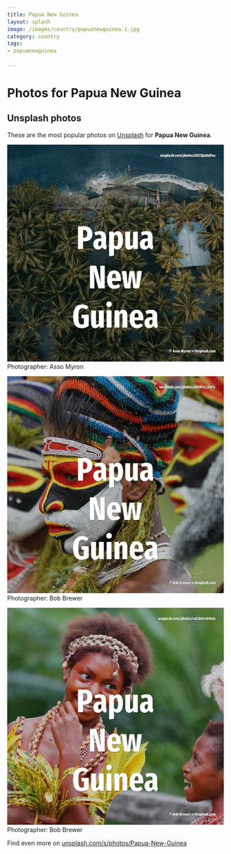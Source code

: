 ```yaml
---
title: Papua New Guinea
layout: splash
image: /images/country/papuanewguinea.1.jpg
category: country
tags:
- papuanewguinea

---
```

# Photos for Papua New Guinea
 
## Unsplash photos
These are the most popular photos on [Unsplash](https://unsplash.com) for **Papua New Guinea**.
 
![Papua New Guinea](/images/country/papuanewguinea.1.jpg)
Photographer:  Asso Myron
 
![Papua New Guinea](/images/country/papuanewguinea.2.jpg)
Photographer:  Bob Brewer
 
![Papua New Guinea](/images/country/papuanewguinea.3.jpg)
Photographer:  Bob Brewer
 
Find even more on [unsplash.com/s/photos/Papua-New-Guinea](https://unsplash.com/s/photos/Papua-New-Guinea)
 
